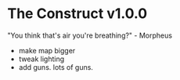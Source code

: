 # The Construct v1.0.0

"You think that's air you're breathing?" - Morpheus

* make map bigger
* tweak lighting
* add guns. lots of guns.
